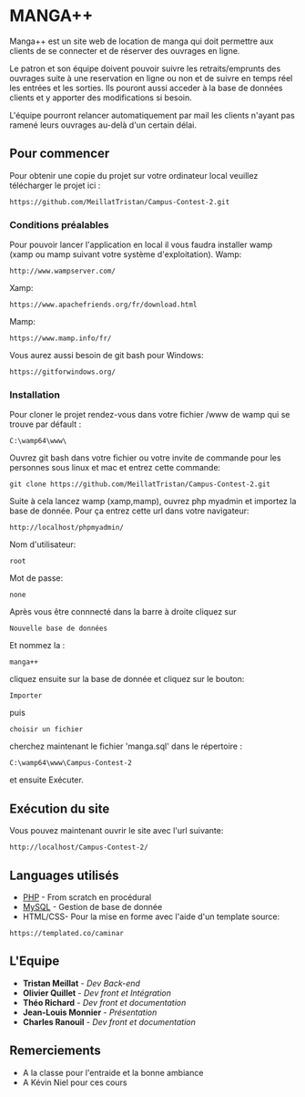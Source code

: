 # MANGA++

Manga++ est un site web de location de manga qui doit permettre aux clients de se connecter et de réserver des ouvrages en ligne.

Le patron et son équipe doivent pouvoir suivre les retraits/emprunts des ouvrages suite à une reservation en ligne ou non et de suivre en temps réel les entrées et les sorties.
Ils pouront aussi acceder à la base de données clients et y apporter des modifications si besoin.

L'équipe pourront relancer automatiquement par mail les clients n'ayant pas ramené leurs ouvrages au-delà d'un certain délai.


## Pour commencer

Pour obtenir une copie du projet sur votre ordinateur local veuillez télécharger le projet ici :

```
https://github.com/MeillatTristan/Campus-Contest-2.git
```

### Conditions préalables

Pour pouvoir lancer l'application en local il vous faudra installer wamp (xamp ou mamp suivant votre système d'exploitation).
Wamp:
```
http://www.wampserver.com/
```
Xamp:
```
https://www.apachefriends.org/fr/download.html
```
Mamp:
```
https://www.mamp.info/fr/
```

Vous aurez  aussi besoin de git bash pour Windows:
```
https://gitforwindows.org/
```

### Installation

Pour cloner le projet rendez-vous dans votre fichier /www de wamp qui se trouve par défault :

```
C:\wamp64\www\
```

Ouvrez git bash dans votre fichier ou votre invite de commande pour les personnes sous linux et mac et entrez cette commande:

```
git clone https://github.com/MeillatTristan/Campus-Contest-2.git
```

Suite à cela lancez wamp (xamp,mamp), ouvrez php myadmin et importez la base de donnée.
Pour ça entrez cette url dans votre navigateur:

```
http://localhost/phpmyadmin/
```

Nom d'utilisateur:
```
root
```

Mot de passe:
```
none
```

Après vous être connnecté dans la barre à droite cliquez sur 

```
Nouvelle base de données
```
Et nommez la :

```
manga++
```
cliquez ensuite sur la base de donnée et cliquez sur le bouton:

```
Importer
```
puis 

```
choisir un fichier
```

cherchez maintenant le fichier 'manga.sql' dans le répertoire :

```
C:\wamp64\www\Campus-Contest-2
```

et ensuite Exécuter.

## Exécution du site

Vous pouvez maintenant ouvrir le site avec l'url suivante:

```
http://localhost/Campus-Contest-2/
```

## Languages utilisés

* [PHP](https://www.php.net/) - From scratch en procédural
* [MySQL](https://www.mysql.com/fr/) - Gestion de base de donnée
* HTML/CSS- Pour la mise en forme avec l'aide d'un template
source:
```
https://templated.co/caminar
```

## L'Equipe

* **Tristan Meillat** - *Dev Back-end*
* **Olivier Quillet** - *Dev front et Intégration*
* **Théo Richard** - *Dev front et documentation*
* **Jean-Louis Monnier** - *Présentation*
* **Charles Ranouil** - *Dev front et documentation*

## Remerciements

* A la classe pour l'entraide et la bonne ambiance
* A Kévin Niel pour ces cours

